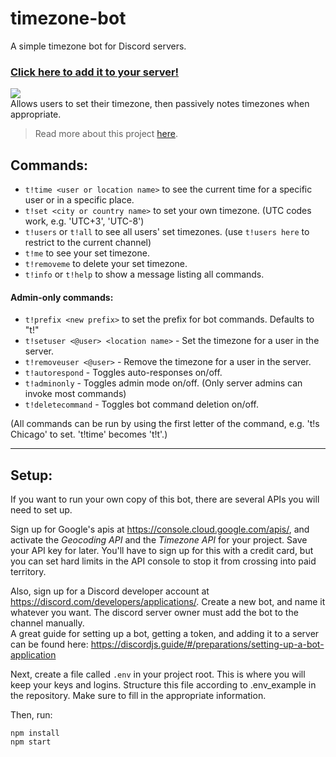 # timezone-bot

A simple timezone bot for Discord servers.

### [Click here to add it to your server!](https://discord.com/api/oauth2/authorize?client_id=437598259330940939&permissions=68672&scope=bot)

![](https://www.jasperstephenson.com/posts/timezonebot/full/1.png)  
Allows users to set their timezone, then passively notes timezones when appropriate.

> Read more about this project [here](https://www.jasperstephenson.com/posts/timezonebot).

## Commands:

- `t!time <user or location name>` to see the current time for a specific user or in a specific place.
- `t!set <city or country name>` to set your own timezone. (UTC codes work, e.g. 'UTC+3', 'UTC-8')
- `t!users` or `t!all` to see all users' set timezones. (use `t!users here` to restrict to the current channel)
- `t!me` to see your set timezone.
- `t!removeme` to delete your set timezone.
- `t!info` or `t!help` to show a message listing all commands.

#### Admin-only commands:

- `t!prefix <new prefix>` to set the prefix for bot commands. Defaults to "t!"
- `t!setuser <@user> <location name>` - Set the timezone for a user in the server.
- `t!removeuser <@user>` - Remove the timezone for a user in the server.
- `t!autorespond` - Toggles auto-responses on/off.
- `t!adminonly` - Toggles admin mode on/off. (Only server admins can invoke most commands)
- `t!deletecommand` - Toggles bot command deletion on/off.

(All commands can be run by using the first letter of the command, e.g. 't!s Chicago' to set. 't!time' becomes 't!t'.)

---

## Setup:

If you want to run your own copy of this bot, there are several APIs you will need to set up.

Sign up for Google's apis at https://console.cloud.google.com/apis/, and activate the _Geocoding API_ and the _Timezone API_ for your project. Save your API key for later. You'll have to sign up for this with a credit card, but you can set hard limits in the API console to stop it from crossing into paid territory.

Also, sign up for a Discord developer account at https://discord.com/developers/applications/. Create a new bot, and name it whatever you want. The discord server owner must add the bot to the channel manually.  
A great guide for setting up a bot, getting a token, and adding it to a server can be found here: https://discordjs.guide/#/preparations/setting-up-a-bot-application

Next, create a file called `.env` in your project root. This is where you will keep your keys and logins. Structure this file according to .env_example in the repository. Make sure to fill in the appropriate information.

Then, run:

```
npm install
npm start
```
